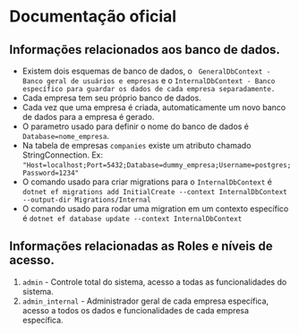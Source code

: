 # Documentação oficial

## Informações relacionados aos banco de dados.
* Existem dois esquemas de banco de dados, o ``` GeneralDbContext - Banco geral de usuários e empresas``` e o ``` InternalDbContext - Banco específico para guardar os dados de cada empresa separadamente. ```
* Cada empresa tem seu próprio banco de dados.
* Cada vez que uma empresa é criada, automaticamente um novo banco de dados para a empresa é gerado.
* O parametro usado para definir o nome do banco de dados é ```Database=nome_empresa```.
* Na tabela de empresas ``` companies ``` existe um atributo chamado StringConnection. Ex: ``` "Host=localhost;Port=5432;Database=dummy_empresa;Username=postgres;Password=1234" ``` 
* O comando usado para criar migrations para o ``` InternalDbContext ``` é ```dotnet ef migrations add InitialCreate --context InternalDbContext --output-dir Migrations/Internal```
* O comando usado para rodar uma migration em um contexto específico é ``` dotnet ef database update --context InternalDbContext ```

## Informações relacionadas as Roles e níveis de acesso.

1. ``` admin ``` - Controle total do sistema, acesso a todas as funcionalidades do sistema.
2. ``` admin_internal ``` - Administrador geral de cada empresa específica, acesso a todos os dados e funcionalidades de cada empresa específica.